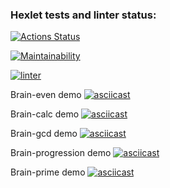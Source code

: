 ### Hexlet tests and linter status:

[![Actions Status](https://github.com/lasogno/frontend-project-lvl1/workflows/hexlet-check/badge.svg)](https://github.com/lasogno/frontend-project-lvl1/actions)

[![Maintainability](https://api.codeclimate.com/v1/badges/73285f38f17ac295a644/maintainability)](https://codeclimate.com/github/lasogno/frontend-project-lvl1/maintainability)

[![linter](https://github.com/lasogno/frontend-project-lvl1/actions/workflows/lint.yml/badge.svg)](https://github.com/lasogno/frontend-project-lvl1/actions/workflows/lint.yml)

Brain-even demo
[![asciicast](https://asciinema.org/a/mXRdqFlhdYPVQXS0fGkaXqbJO.svg)](https://asciinema.org/a/mXRdqFlhdYPVQXS0fGkaXqbJO)

Brain-calc demo
[![asciicast](https://asciinema.org/a/Iv1ecwsKpjeZheZfzqujgzw0v.svg)](https://asciinema.org/a/Iv1ecwsKpjeZheZfzqujgzw0v)

Brain-gcd demo
[![asciicast](https://asciinema.org/a/xiausa6CHJLJeVwde3nQMnTUF.svg)](https://asciinema.org/a/xiausa6CHJLJeVwde3nQMnTUF)

Brain-progression demo
[![asciicast](https://asciinema.org/a/wher50x0cV2mcRnMKsHu7jwsL.svg)](https://asciinema.org/a/wher50x0cV2mcRnMKsHu7jwsL)

Brain-prime demo
[![asciicast](https://asciinema.org/a/GtUCqtmKyddXGgNTaoYzOYz4O.svg)](https://asciinema.org/a/GtUCqtmKyddXGgNTaoYzOYz4O)